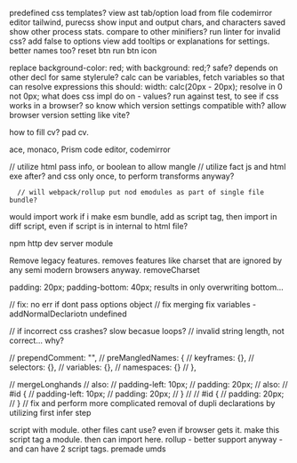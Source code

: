 predefined css templates?
view ast tab/option
load from file
codemirror editor
tailwind, purecss
show input and output chars, and characters saved
show other process stats. compare to other minifiers?
run linter for invalid css?
add false to options view
add tooltips or explanations for settings. better names too?
reset btn
run btn icon

replace   background-color: red;  with background: red;? safe? depends on other decl for same stylerule?
calc can be variables, fetch variables so that can resolve expressions
this should: width: calc(20px - 20px); resolve in 0 not 0px;
what does css impl do on - values?
run against test, to see if css works in a browser? so know which version settings compatible with? allow browser
version setting like vite?  

how to fill cv? pad cv.

ace, monaco, Prism code editor, codemirror  


// utilize html pass info, or boolean to allow mangle
// utilize fact js and html exe after? and css only once, to perform transforms anyway?


      // will webpack/rollup put nod emodules as part of single file bundle?

would import work if i make esm bundle, add as script tag, then import in diff script, even if script is in internal to html file?

npm http dev server module

Remove legacy features. removes features like charset that are ignored by any semi modern browsers anyway.
  removeCharset

 padding: 20px; padding-bottom: 40px; results in only overwriting bottom...

// fix: no err if dont pass options object
// fix merging
fix variables -addNormalDeclariotn undefined

// if incorrect css crashes? slow becasue loops?
// invalid string length, not correct... why?


// prependComment: "",
// preMangledNames: {
//   keyframes:  {},
//   selectors:  {},
//   variables:  {},
//   namespaces: {}
// },


// mergeLonghands
// also:
//   padding-left: 10px;
  // padding: 20px;
  // also:
  // #id {
  //   padding-left: 10px;
  //   padding: 20px;
  // }
  //
  // #id {
  //   padding: 20px;
  // }
  // fix and perform more complicated removal of dupli declarations by utilizing first infer step


  script with module. other files cant use? even if browser gets it.
  make this script tag a module. then can import here.
  rollup - better support anyway - and can have 2 script tags.
  premade umds
